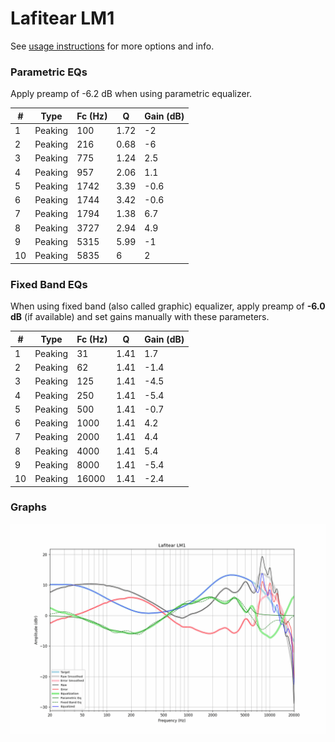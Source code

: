 # Lafitear LM1
See [usage instructions](https://github.com/jaakkopasanen/AutoEq#usage) for more options and info.

### Parametric EQs
Apply preamp of -6.2 dB when using parametric equalizer.

|   # | Type    |   Fc (Hz) |    Q |   Gain (dB) |
|-----|---------|-----------|------|-------------|
|   1 | Peaking |       100 | 1.72 |        -2   |
|   2 | Peaking |       216 | 0.68 |        -6   |
|   3 | Peaking |       775 | 1.24 |         2.5 |
|   4 | Peaking |       957 | 2.06 |         1.1 |
|   5 | Peaking |      1742 | 3.39 |        -0.6 |
|   6 | Peaking |      1744 | 3.42 |        -0.6 |
|   7 | Peaking |      1794 | 1.38 |         6.7 |
|   8 | Peaking |      3727 | 2.94 |         4.9 |
|   9 | Peaking |      5315 | 5.99 |        -1   |
|  10 | Peaking |      5835 | 6    |         2   |

### Fixed Band EQs
When using fixed band (also called graphic) equalizer, apply preamp of **-6.0 dB** (if available) and set gains manually with these parameters.

|   # | Type    |   Fc (Hz) |    Q |   Gain (dB) |
|-----|---------|-----------|------|-------------|
|   1 | Peaking |        31 | 1.41 |         1.7 |
|   2 | Peaking |        62 | 1.41 |        -1.4 |
|   3 | Peaking |       125 | 1.41 |        -4.5 |
|   4 | Peaking |       250 | 1.41 |        -5.4 |
|   5 | Peaking |       500 | 1.41 |        -0.7 |
|   6 | Peaking |      1000 | 1.41 |         4.2 |
|   7 | Peaking |      2000 | 1.41 |         4.4 |
|   8 | Peaking |      4000 | 1.41 |         5.4 |
|   9 | Peaking |      8000 | 1.41 |        -5.4 |
|  10 | Peaking |     16000 | 1.41 |        -2.4 |

### Graphs
![](./Lafitear%20LM1.png)
